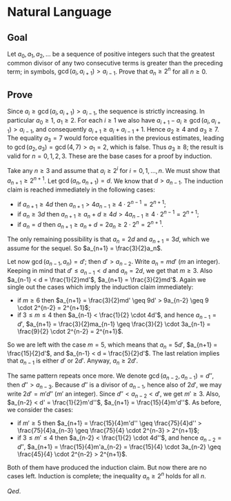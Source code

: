 # Natural Language

## Goal

Let $a_0, a_1, a_2, \ldots$ be a sequence of positive integers such that the greatest common divisor of any two consecutive terms is greater than the preceding term; in symbols, $\gcd(a_i, a_{i+1}) > a_{i-1}$. Prove that $a_n \geq 2^n$ for all $n \geq 0$.

## Prove

Since $a_i \geq \gcd(a_i, a_{i+1}) > a_{i-1}$, the sequence is strictly increasing. In particular $a_0 \geq 1$, $a_1 \geq 2$. For each $i \geq 1$ we also have $a_{i+1} - a_i \geq \gcd(a_i, a_{i+1}) > a_{i-1}$, and consequently $a_{i+1} \geq a_i + a_{i-1} + 1$. Hence $a_2 \geq 4$ and $a_3 \geq 7$. The equality $a_3 = 7$ would force equalities in the previous estimates, leading to $\gcd(a_2, a_3) = \gcd(4, 7) > a_1 = 2$, which is false. Thus $a_3 \geq 8$; the result is valid for $n = 0, 1, 2, 3$. These are the base cases for a proof by induction.

Take any $n \geq 3$ and assume that $a_i \geq 2^i$ for $i = 0, 1, \ldots, n$. We must show that $a_{n+1} \geq 2^{n+1}$. Let $\gcd(a_n, a_{n+1}) = d$. We know that $d > a_{n-1}$. The induction claim is reached immediately in the following cases:

- if $a_{n+1} \geq 4d$ then $a_{n+1} > 4a_{n-1} \geq 4 \cdot 2^{n-1} = 2^{n+1}$;
- if $a_n \geq 3d$ then $a_{n+1} \geq a_n + d \geq 4d > 4a_{n-1} \geq 4 \cdot 2^{n-1} = 2^{n+1}$;
- if $a_n = d$ then $a_{n+1} \geq a_n + d = 2a_n \geq 2 \cdot 2^n = 2^{n+1}$.

The only remaining possibility is that $a_n = 2d$ and $a_{n+1} = 3d$, which we assume for the sequel. So $a_{n+1} = \frac{3}{2}a_n$.

Let now $\gcd(a_{n-1}, a_n) = d'$; then $d' > a_{n-2}$. Write $a_n = md'$ ($m$ an integer). Keeping in mind that $d' \leq a_{n-1} < d$ and $a_n = 2d$, we get that $m \geq 3$. Also $a_{n-1} < d = \frac{1}{2}md'$, $a_{n+1} = \frac{3}{2}md'$. Again we single out the cases which imply the induction claim immediately:

- if $m \geq 6$ then $a_{n+1} = \frac{3}{2}md' \geq 9d' > 9a_{n-2} \geq 9 \cdot 2^{n-2} = 2^{n+1}$;
- if $3 \leq m \leq 4$ then $a_{n-1} < \frac{1}{2} \cdot 4d'$, and hence $a_{n-1} = d'$, $a_{n+1} = \frac{3}{2}ma_{n-1} \geq \frac{3}{2} \cdot 3a_{n-1} = \frac{9}{2} \cdot 2^{n-2} = 2^{n+1}$.

So we are left with the case $m = 5$, which means that $a_n = 5d'$, $a_{n+1} = \frac{15}{2}d'$, and $a_{n-1} < d = \frac{5}{2}d'$. The last relation implies that $a_{n-1}$ is either $d'$ or $2d'$. Anyway, $a_n \geq 2d'$.

The same pattern repeats once more. We denote $\gcd(a_{n-2}, a_{n-1}) = d''$, then $d'' > a_{n-3}$. Because $d''$ is a divisor of $a_{n-1}$, hence also of $2d'$, we may write $2d' = m'd''$ ($m'$ an integer). Since $d'' < a_{n-2} < d'$, we get $m' \geq 3$. Also, $a_{n-2} < d' = \frac{1}{2}m'd''$, $a_{n+1} = \frac{15}{4}m'd''$. As before, we consider the cases:

- if $m' \geq 5$ then $a_{n+1} = \frac{15}{4}m'd'' \geq \frac{75}{4}d'' > \frac{75}{4}a_{n-3} \geq \frac{75}{4} \cdot 2^{n-3} > 2^{n+1}$;
- if $3 \leq m' \leq 4$ then $a_{n-2} < \frac{1}{2} \cdot 4d''$, and hence $a_{n-2} = d''$, $a_{n+1} = \frac{15}{4}m'a_{n-2} = \frac{15}{4} \cdot 3a_{n-2} \geq \frac{45}{4} \cdot 2^{n-2} > 2^{n+1}$.

Both of them have produced the induction claim. But now there are no cases left. Induction is complete; the inequality $a_n \geq 2^n$ holds for all $n$.

$Qed.$
